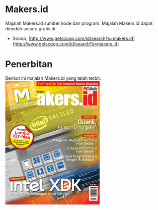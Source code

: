 # Makers.id
Majalah Makers.id sumber kode dan program. Majalah Makers.id dapat diunduh secara gratis di
* Scoop, [http://www.getscoop.com/id/search?s=makers.id](http://www.getscoop.com/id/search?s=makers.id)

# Penerbitan
Berikut ini majalah Makers.id yang telah terbit.
![alt text](/images/vol2.jpg "Majalah Makers.id Volume 2")
